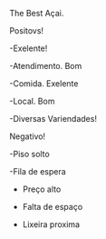 The Best Açai.

Positovs!

-Exelente!

-Atendimento. Bom

-Comida. Exelente 

-Local. Bom

-Diversas Variendades!


Negativo!

-Piso solto

-Fila de espera

- Preço alto

- Falta de espaço

- Lixeira proxima 
